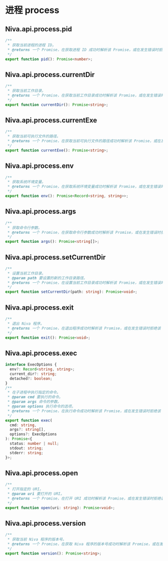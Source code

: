 # 进程 process

## Niva.api.process.pid
```ts
/**
 * 获取当前进程的进程 ID。
 * @returns 一个 Promise，在获取进程 ID 成功时解析该 Promise，或在发生错误时拒绝该 Promise。成功时返回进程 ID。
 */
export function pid(): Promise<number>;
```

## Niva.api.process.currentDir
```ts
/**
 * 获取当前工作目录。
 * @returns 一个 Promise，在获取当前工作目录成功时解析该 Promise，或在发生错误时拒绝该 Promise。成功时返回当前工作目录的路径。
 */
export function currentDir(): Promise<string>;
```

## Niva.api.process.currentExe
```ts
/**
 * 获取当前可执行文件的路径。
 * @returns 一个 Promise，在获取当前可执行文件的路径成功时解析该 Promise，或在发生错误时拒绝该 Promise。成功时返回当前可执行文件的路径。
 */
export function currentExe(): Promise<string>;
```

## Niva.api.process.env
```ts
/**
 * 获取系统环境变量。
 * @returns 一个 Promise，在获取系统环境变量成功时解析该 Promise，或在发生错误时拒绝该 Promise。成功时返回一个表示系统环境变量的对象。
 */
export function env(): Promise<Record<string, string>>;
```

## Niva.api.process.args
```ts
/**
 * 获取命令行参数。
 * @returns 一个 Promise，在获取命令行参数成功时解析该 Promise，或在发生错误时拒绝该 Promise。成功时返回一个表示命令行参数的数组。
 */
export function args(): Promise<string[]>;
```

## Niva.api.process.setCurrentDir
```ts
/**
 * 设置当前工作目录。
 * @param path 要设置的新的工作目录路径。
 * @returns 一个 Promise，在设置当前工作目录成功时解析该 Promise，或在发生错误时拒绝该 Promise。
 */
export function setCurrentDir(path: string): Promise<void>;
```

## Niva.api.process.exit
```ts
/**
 * 退出 Niva 程序。
 * @returns 一个 Promise，在退出程序成功时解析该 Promise，或在发生错误时拒绝该 Promise。
 */
export function exit(): Promise<void>;
```

## Niva.api.process.exec
```ts
interface ExecOptions {
  env?: Record<string, string>;
  current_dir?: string;
  detached?: boolean;
}
/**
 * 在子进程中执行指定的命令。
 * @param cmd 要执行的命令。
 * @param args 命令的参数。
 * @param options 执行命令的选项。
 * @returns 一个 Promise，在执行命令成功时解析该 Promise，或在发生错误时拒绝该 Promise。成功时返回一个表示命令执行结果的对象。
 */
export function exec(
  cmd: string,
  args?: string[],
  options?: ExecOptions
): Promise<{
  status: number | null;
  stdout: string;
  stderr: string;
}>;
```

## Niva.api.process.open
```ts
/**
 * 打开指定的 URI。
 * @param uri 要打开的 URI。
 * @returns 一个 Promise，在打开 URI 成功时解析该 Promise，或在发生错误时拒绝该 Promise。
 */
export function open(uri: string): Promise<void>;
```

## Niva.api.process.version
```ts
/**
 * 获取当前 Niva 程序的版本号。
 * @returns 一个 Promise，在获取 Niva 程序的版本号成功时解析该 Promise，或在发生错误时拒绝该 Promise。成功时返回 Niva 程序的版本号。
 */
export function version(): Promise<string>;
```
